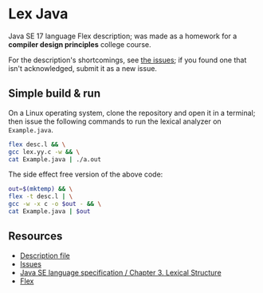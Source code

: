 # Lex Java

Java SE 17 language Flex description; was made as a homework for a **compiler design principles** college course.

For the description's shortcomings, see [the issues](https://github.com/agcom/lex-java/issues); if you found one that isn't acknowledged, submit it as a new issue.

## Simple build & run

On a Linux operating system, clone the repository and open it in a terminal; then issue the following commands to run the lexical analyzer on `Example.java`.

```sh
flex desc.l && \
gcc lex.yy.c -w && \
cat Example.java | ./a.out
```

The side effect free version of the above code:

```sh
out=$(mktemp) && \
flex -t desc.l | \
gcc -w -x c -o $out - && \
cat Example.java | $out
```

## Resources

- [Description file](desc.l)
- [Issues](https://github.com/agcom/lex-java/issues)
- [Java SE language specification / Chapter 3. Lexical Structure](https://docs.oracle.com/javase/specs/jls/se17/html/jls-3.html)
- [Flex](https://github.com/westes/flex)
